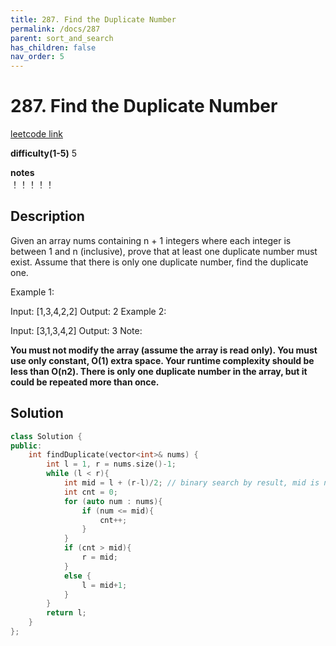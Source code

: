 ```yaml
---
title: 287. Find the Duplicate Number
permalink: /docs/287
parent: sort_and_search
has_children: false
nav_order: 5
---
```

# 287. Find the Duplicate Number
[leetcode link](https://leetcode.com/problems/find-the-duplicate-number/)

**difficulty(1-5)** 
5

**notes**   
！！！！！

## Description
Given an array nums containing n + 1 integers where each integer is between 1 and n (inclusive), prove that at least one duplicate number must exist. Assume that there is only one duplicate number, find the duplicate one.

Example 1:

Input: [1,3,4,2,2]
Output: 2
Example 2:

Input: [3,1,3,4,2]
Output: 3
Note:

**You must not modify the array (assume the array is read only).
You must use only constant, O(1) extra space.
Your runtime complexity should be less than O(n2).
There is only one duplicate number in the array, but it could be repeated more than once.**

## Solution

```c++
class Solution {
public:
    int findDuplicate(vector<int>& nums) {
        int l = 1, r = nums.size()-1;
        while (l < r){
            int mid = l + (r-l)/2; // binary search by result, mid is number, not index!
            int cnt = 0;
            for (auto num : nums){
                if (num <= mid){
                    cnt++;
                }                
            }
            if (cnt > mid){
                r = mid;
            }
            else {
                l = mid+1;
            }
        }
        return l;
    }
};
```


<!-- 
Default label
{: .label }

Blue label
{: .label .label-blue }

Stable
{: .label .label-green }

New release
{: .label .label-purple }

Coming soon
{: .label .label-yellow }

Deprecated
{: .label .label-red } -->
